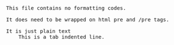 <pre>
This file contains no formatting codes.

It does need to be wrapped on html pre and /pre tags.

It is just plain text
	This is a tab indented line.

</pre>
